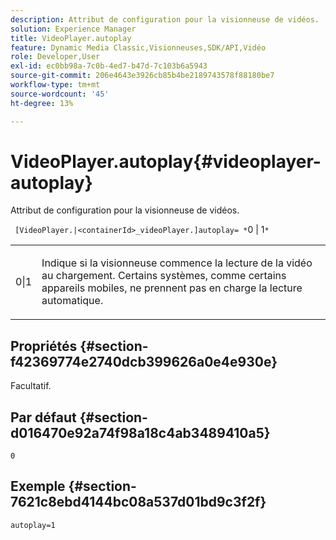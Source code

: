 ```yaml
---
description: Attribut de configuration pour la visionneuse de vidéos.
solution: Experience Manager
title: VideoPlayer.autoplay
feature: Dynamic Media Classic,Visionneuses,SDK/API,Vidéo
role: Developer,User
exl-id: ec0bb98a-7c0b-4ed7-b47d-7c103b6a5943
source-git-commit: 206e4643e3926cb85b4be2189743578f88180be7
workflow-type: tm+mt
source-wordcount: '45'
ht-degree: 13%

---
```


# VideoPlayer.autoplay{#videoplayer-autoplay}

Attribut de configuration pour la visionneuse de vidéos.

` [VideoPlayer.|<containerId>_videoPlayer.]autoplay= *`0 | 1`*`

<table id="table_C616483932C2482CA9794DDD7313FD7C"> 
 <tbody> 
  <tr> 
   <td colname="col1"> <p> <span class="codeph"> <span class="varname"> 0|1</span> </span> </p> </td> 
   <td colname="col2"> <p> Indique si la visionneuse commence la lecture de la vidéo au chargement. Certains systèmes, comme certains appareils mobiles, ne prennent pas en charge la lecture automatique. </p> </td> 
  </tr> 
 </tbody> 
</table>

## Propriétés {#section-f42369774e2740dcb399626a0e4e930e}

Facultatif.

## Par défaut {#section-d016470e92a74f98a18c4ab3489410a5}

`0`

## Exemple {#section-7621c8ebd4144bc08a537d01bd9c3f2f}

```
autoplay=1
```
